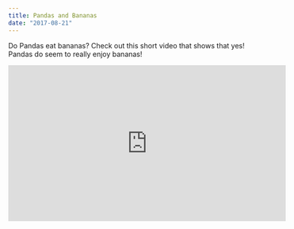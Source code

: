 ```yaml
---
title: Pandas and Bananas
date: "2017-08-21"
---
```

Do Pandas eat bananas? Check out this short video that shows that  yes! Pandas do seem to really enjoy bananas!

<iframe width="560" height="315" src="https://www.youtube.com/embed/4SZl1r2O_bY" frameborder="0" allowfullscreen></iframe>
